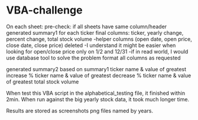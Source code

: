 # VBA-challenge

On each sheet:
  pre-check: if all sheets have same column/header
  generated summary1 for each ticker
    final columns: ticker, yearly change, percent change, total stock volume
      -helper columns (open date, open price, close date, close price) deleted 
      -I understand it might be easier when looking for open/close price only on 1/2 and 12/31
      -if in read world, I would use database tool to solve the problem
  format all columns as requested
    
  generated summary2 based on summary1
    ticker name & value of greatest increase %
    ticker name & value of greatest decrease %
    ticker name & value of greatest total stock volume

When test this VBA script in the alphabetical_testing file, it finished within 2min.
When run against the big yearly stock data, it took much longer time.

Results are stored as screenshots png files named by years.
  
